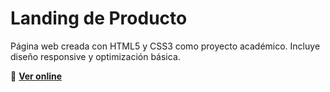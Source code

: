 # Landing de Producto
Página web creada con HTML5 y CSS3 como proyecto académico.
Incluye diseño responsive y optimización básica.

🔗 **[Ver online](https://deniscs0.github.io/Web-Sustainable-Future/)**
